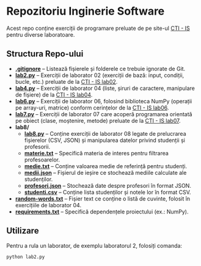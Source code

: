 # Repozitoriu Inginerie Software

Acest repo conține exerciții de programare preluate de pe site-ul [CTI - IS](http://cti.ubm.ro/is/) pentru diverse laboratoare.

## Structura Repo-ului

- **[.gitignore](.gitignore)** – Listează fișierele și folderele ce trebuie ignorate de Git.
- **[lab2.py](lab2.py)** – Exerciții de laborator 02 (exerciții de bază: input, condiții, bucle, etc.) preluate de la [CTI - IS lab02](http://cti.ubm.ro/is/#/IS/lab02).
- **[lab4.py](lab4.py)** – Exerciții de laborator 04 (liste, șiruri de caractere, manipulare de fișiere) de la [CTI - IS lab04](http://cti.ubm.ro/is/#/IS/lab04).
- **[lab6.py](lab6.py)** – Exerciții de laborator 06, folosind biblioteca NumPy (operații pe array-uri, matrice) conform cerințelor de la [CTI - IS lab06](http://cti.ubm.ro/is/#/IS/lab06).
- **[lab7.py](lab7.py)** – Exerciții de laborator 07 care acoperă programarea orientată pe obiect (clase, moștenire, metode) preluate de la [CTI - IS lab07](http://cti.ubm.ro/is/#/IS/lab07).
- **lab8/**
  - **[lab8.py](lab8/lab8.py)** – Conține exerciții de laborator 08 legate de prelucrarea fișierelor (CSV, JSON) și manipularea datelor privind studenții și profesorii.
  - **[materie.txt](lab8/materie.txt)** – Specifică materia de interes pentru filtrarea profesoarelor.
  - **[medie.txt](lab8/medie.txt)** – Conține valoarea medie de referință pentru studenți.
  - **[medii.json](lab8/medii.json)** – Fișierul de ieșire ce stochează mediile calculate ale studenților.
  - **[profesori.json](lab8/profesori.json)** – Stochează date despre profesori în format JSON.
  - **[studenti.csv](lab8/studenti.csv)** – Conține lista studenților și notele lor în format CSV.
- **[random-words.txt](random-words.txt)** – Fișier text ce conține o listă de cuvinte, folosit în exercițiile de laborator 04.
- **[requirements.txt](requirements.txt)** – Specifică dependențele proiectului (ex.: NumPy).

## Utilizare

Pentru a rula un laborator, de exemplu laboratorul 2, folosiți comanda:

```sh
python lab2.py
```

